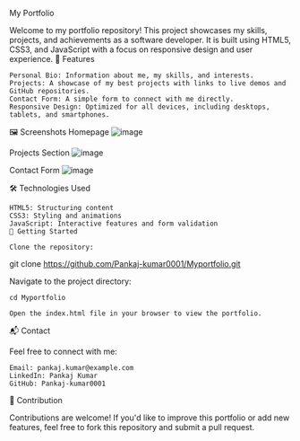 My Portfolio

Welcome to my portfolio repository! This project showcases my skills, projects, and achievements as a software developer. It is built using HTML5, CSS3, and JavaScript with a focus on responsive design and user experience.
🌟 Features

    Personal Bio: Information about me, my skills, and interests.
    Projects: A showcase of my best projects with links to live demos and GitHub repositories.
    Contact Form: A simple form to connect with me directly.
    Responsive Design: Optimized for all devices, including desktops, tablets, and smartphones.

🖼️ Screenshots
Homepage
![image](https://github.com/user-attachments/assets/dc8c75bf-85c5-4ddb-b280-9723a1b7f67e)


Projects Section
![image](https://github.com/user-attachments/assets/d2fbd223-8cad-44be-b64c-c05ccea368d6)


Contact Form
![image](https://github.com/user-attachments/assets/bcdb6557-66fd-4c71-a702-a00dae10a5c9)


🛠️ Technologies Used

    HTML5: Structuring content
    CSS3: Styling and animations
    JavaScript: Interactive features and form validation
    🚀 Getting Started

    Clone the repository:

git clone https://github.com/Pankaj-kumar0001/Myportfolio.git

Navigate to the project directory:

    cd Myportfolio

    Open the index.html file in your browser to view the portfolio.

📬 Contact

Feel free to connect with me:

    Email: pankaj.kumar@example.com
    LinkedIn: Pankaj Kumar
    GitHub: Pankaj-kumar0001

🤝 Contribution

Contributions are welcome! If you'd like to improve this portfolio or add new features, feel free to fork this repository and submit a pull request.
